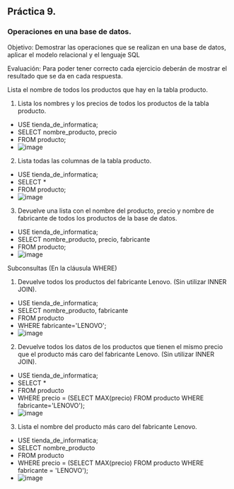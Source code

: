 ## Práctica 9.
### Operaciones en una base de datos.
Objetivo: Demostrar las operaciones que se realizan en una base de datos, aplicar el modelo relacional y el lenguaje SQL

Evaluación: Para poder tener correcto cada ejercicio deberán de mostrar el resultado que se da en cada respuesta.

Lista el nombre de todos los productos que hay en la tabla producto.


1. Lista los nombres y los precios de todos los productos de la tabla producto.
- USE tienda_de_informatica;
- SELECT nombre_producto, precio
- FROM producto;
- ![image](https://user-images.githubusercontent.com/102439815/173169759-ad9190cf-aa80-4763-84dc-02388dab95fc.png)
2. Lista todas las columnas de la tabla producto.
- USE tienda_de_informatica;
- SELECT *
- FROM producto;
- ![image](https://user-images.githubusercontent.com/102439815/173169822-d6979e2e-c71b-45bb-b384-14096d7bc562.png)
3. Devuelve una lista con el nombre del producto, precio y nombre de fabricante de
todos los productos de la base de datos.
- USE tienda_de_informatica;
- SELECT nombre_producto, precio, fabricante
- FROM producto;
- ![image](https://user-images.githubusercontent.com/102439815/173170017-17ae8eea-8dec-4ce2-9271-0ba38ace7233.png)

Subconsultas (En la cláusula WHERE)
1. Devuelve todos los productos del fabricante Lenovo. (Sin utilizar INNER
JOIN).
- USE tienda_de_informatica;
- SELECT nombre_producto, fabricante
- FROM producto
- WHERE fabricante='LENOVO';
- ![image](https://user-images.githubusercontent.com/102439815/173170150-c48b5dca-02e9-43a0-baff-50f9313cb85d.png)
2. Devuelve todos los datos de los productos que tienen el mismo precio que el
producto más caro del fabricante Lenovo. (Sin utilizar INNER JOIN).
- USE tienda_de_informatica;
- SELECT *
- FROM producto
- WHERE precio = (SELECT MAX(precio) FROM producto WHERE fabricante='LENOVO');
- ![image](https://user-images.githubusercontent.com/102439815/173170513-fc77d5d9-eab0-49d4-8022-3be15ea21b5a.png)
3. Lista el nombre del producto más caro del fabricante Lenovo.
- USE tienda_de_informatica;
- SELECT nombre_producto
- FROM producto
- WHERE precio = (SELECT MAX(precio) FROM producto WHERE fabricante = 'LENOVO');
- ![image](https://user-images.githubusercontent.com/102439815/173170848-b39a69c3-548d-46c9-a142-f8aa68d7517f.png)

